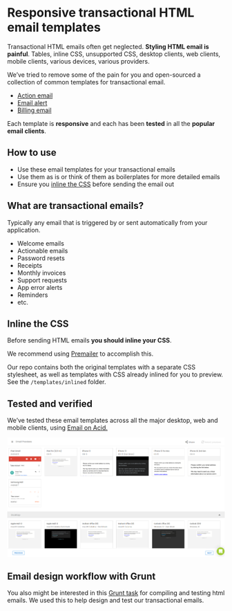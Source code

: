 # Responsive transactional HTML email templates

Transactional HTML emails often get neglected. **Styling HTML email is painful**. Tables, inline CSS, unsupported CSS, desktop clients, web clients, mobile clients, various devices, various providers.

We’ve tried to remove some of the pain for you and open-sourced a collection of common templates for transactional email.


* [Action email](http://mailgun.github.io/transactional-email-templates/action.html)
* [Email alert](http://mailgun.github.io/transactional-email-templates/alert.html)
* [Billing email](http://mailgun.github.io/transactional-email-templates/billing.html)

Each template is **responsive** and each has been **tested** in all the **popular email clients**.

## How to use

* Use these email templates for your transactional emails
* Use them as is or think of them as boilerplates for more detailed emails
* Ensure you [inline the CSS](#inline-the-css) before sending the email out

## What are transactional emails?

Typically any email that is triggered by or sent automatically from your application.

* Welcome emails
* Actionable emails
* Password resets
* Receipts
* Monthly invoices
* Support requests
* App error alerts
* Reminders
* etc.

## Inline the CSS

Before sending HTML emails **you should inline your CSS**.

We recommend using [Premailer](http://premailer.dialect.ca/) to accomplish this.

Our repo contains both the original templates with a separate CSS stylesheet, as well as templates with CSS already inlined for you to preview. See the `/templates/inlined` folder.

## Tested and verified

We’ve tested these email templates across all the major desktop, web and mobile clients, using [Email on Acid.](https://www.emailonacid.com/)

<img src="/assets/EoA.png">

## Email design workflow with Grunt

You also might be interested in this [Grunt task](https://github.com/leemunroe/grunt-email-design)  for compiling and testing html emails. We used this to help design and test our transactional emails.
